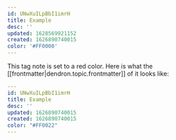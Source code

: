```yaml
---
id: UNwXuILpBbI1imrH
title: Example
desc: ''
updated: 1628569921152
created: 1626890740015
color: '#FF0000'
---
```


This tag note is set to a red color. Here is what the [[frontmatter|dendron.topic.frontmatter]] of it looks like:

```yaml
---
id: UNwXuILpBbI1imrH
title: Example
desc: ''
updated: 1626890740015
created: 1626890740015
color: "#FF0022"
---
```
